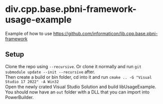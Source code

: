 # div.cpp.base.pbni-framework-usage-example
Example of how to use https://github.com/informaticon/lib.cpp.base.pbni-framework

## Setup
Clone the repo using ``--recursive``. Or clone it normally and run ``git submodule update --init --recursive`` after.\
Then create a build or bin folder, cd into it and run ``cmake .. -G "Visual Studio 17 2022" -A Win32``\
Open the newly crated Visual Studio Solution and build libUsageExample.\
You should now have an `out` folder with a DLL that you can import into PowerBuilder.
